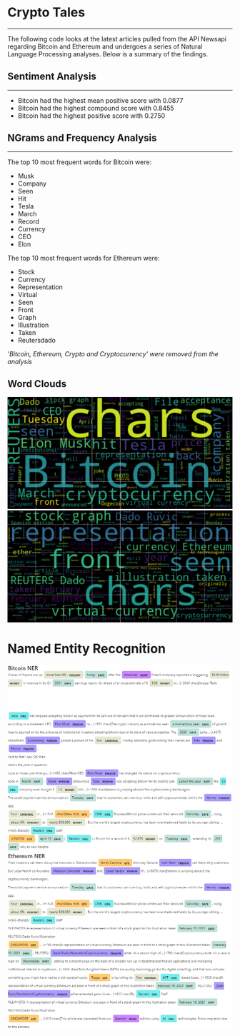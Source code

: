 # Crypto Tales
---
The following code looks at the latest articles pulled from the API Newsapi regarding Bitcoin and Ethereum and undergoes a series of Natural Language Processing analyses. Below is a summary of the findings.  
## Sentiment Analysis
---
* Bitcoin had the highest mean positive score with 0.0877
* Bitcoin had the highest compound score with 0.8455
* Bitcoin had the highest positive score with 0.2750

## NGrams and Frequency Analysis
---
The top 10 most frequent words for Bitcoin were:  
* Musk
* Company
* Seen
* Hit
* Tesla
* March
* Record
* Currency
* CEO
* Elon

The top 10 most frequent words for Ethereum were:  
* Stock
* Currency
* Representation
* Virtual
* Seen
* Front
* Graph
* Illustration
* Taken
* Reutersdado

*'Bitcoin, Ethereum, Crypto and Cryptocurrency' were removed from the analysis*

## Word Clouds

![](/Resources/btc_wc.png)  
![](/Resources/eth_wc.png)

# Named Entity Recognition
 
![](/Resources/btc_ner.png)  
![](/Resources/eth_ner.png)